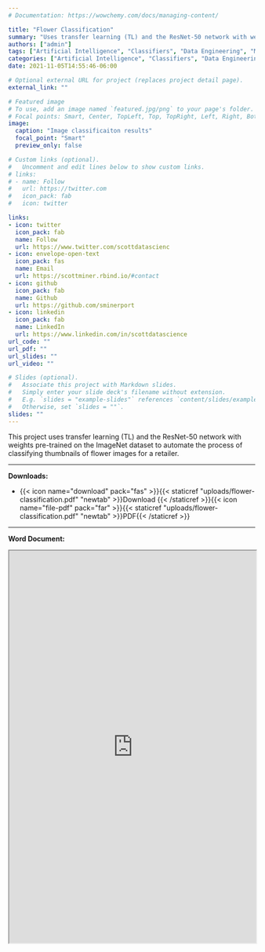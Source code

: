 ```yaml
---
# Documentation: https://wowchemy.com/docs/managing-content/

title: "Flower Classification"
summary: "Uses transfer learning (TL) and the ResNet-50 network with weights pre-trained on the ImageNet dataset to automate the process of classifying thumbnails of flower images for a retailer"
authors: ["admin"]
tags: ["Artificial Intelligence", "Classifiers", "Data Engineering", "Machine Learning", "Software Engineering" ]
categories: ["Artificial Intelligence", "Classifiers", "Data Engineering", "Machine Learning", "Software Engineering" ]
date: 2021-11-05T14:55:46-06:00

# Optional external URL for project (replaces project detail page).
external_link: ""

# Featured image
# To use, add an image named `featured.jpg/png` to your page's folder.
# Focal points: Smart, Center, TopLeft, Top, TopRight, Left, Right, BottomLeft, Bottom, BottomRight.
image:
  caption: "Image classificaiton results"
  focal_point: "Smart"
  preview_only: false

# Custom links (optional).
#   Uncomment and edit lines below to show custom links.
# links:
# - name: Follow
#   url: https://twitter.com
#   icon_pack: fab
#   icon: twitter

links:
- icon: twitter
  icon_pack: fab
  name: Follow
  url: https://www.twitter.com/scottdatascienc
- icon: envelope-open-text
  icon_pack: fas
  name: Email
  url: https://scottminer.rbind.io/#contact
- icon: github
  icon_pack: fab
  name: Github
  url: https://github.com/sminerport
- icon: linkedin
  icon_pack: fab
  name: LinkedIn
  url: https://www.linkedin.com/in/scottdatascience
url_code: ""
url_pdf: ""
url_slides: ""
url_video: ""

# Slides (optional).
#   Associate this project with Markdown slides.
#   Simply enter your slide deck's filename without extension.
#   E.g. `slides = "example-slides"` references `content/slides/example-slides.md`.
#   Otherwise, set `slides = ""`.
slides: ""
---
```

This project uses transfer learning (TL) and the ResNet-50 network with weights pre-trained on the ImageNet dataset to automate the process of classifying thumbnails of flower images for a retailer.

<hr/>

**Downloads:**

<ul>
	<li>{{< icon name="download" pack="fas" >}}{{< staticref "uploads/flower-classification.pdf" "newtab" >}}Download {{< /staticref >}}{{< icon name="file-pdf" pack="far" >}}{{< staticref "uploads/flower-classification.pdf" "newtab" >}}PDF{{< /staticref >}}</li>
</ul>
<hr/>

**Word Document:**
<iframe src="https://onedrive.live.com/embed?cid=5B8EDCFD5CE8D99E&resid=5B8EDCFD5CE8D99E%21439023&authkey=AAOaWXiXcILPMGM&em=2" width="100%" height="800" frameborder="1" scrolling="yes"></iframe>

